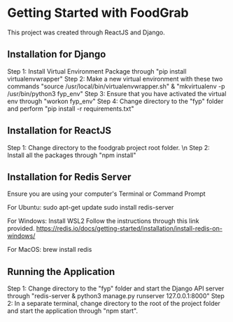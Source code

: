 # Getting Started with FoodGrab

This project was created through ReactJS and Django.

## Installation for Django

Step 1: Install Virtual Environment Package through "pip install virtualenvwrapper"
Step 2: Make a new virtual environment with these two commands "source /usr/local/bin/virtualenvwrapper.sh" & "mkvirtualenv -p /usr/bin/python3 fyp_env" 
Step 3: Ensure that you have activated the virtual env through "workon fyp_env"
Step 4: Change directory to the "fyp" folder and perform "pip install -r requirements.txt"

## Installation for ReactJS

Step 1: Change directory to the foodgrab project root folder. \n
Step 2: Install all the packages through "npm install"

## Installation for Redis Server
Ensure you are using your computer's Terminal or Command Prompt

For Ubuntu:
sudo apt-get update
sudo install redis-server

For Windows:
Install WSL2
Follow the instructions through this link provided.
https://redis.io/docs/getting-started/installation/install-redis-on-windows/

For MacOS:
brew install redis

## Running the Application

Step 1: Change directory to the "fyp" folder and start the Django API server through "redis-server & python3 manage.py runserver 127.0.0.1:8000"
Step 2: In a separate terminal, change directory to the root of the project folder and start the application through "npm start".
